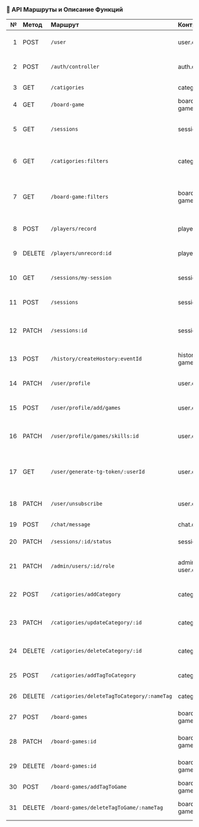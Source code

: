 
### 📘 API Маршруты и Описание Функций

| № | Метод | Маршрут | Контроллер | Метод контроллера | Роль | Описание |
|--:|:------|:--------|:-----------|:------------------|:-----|:----------|
| 1 | POST | `/user` | user.controller | `createUser` | Гость | Создание учетной записи в системе. |
| 2 | POST | `/auth/controller` | auth.controller | `login` | Гость | Вход в систему с учетными данными. |
| 3 | GET | `/catigories` | categories.controller | `findAll` | Гость, Пользователь | Ознакомление с категориями игр. |
| 4 | GET | `/board-game` | board-game.controller | `findAll` | Гость, Пользователь | Просмотр списка доступных игр. |
| 5 | GET | `/sessions` | sessions.controller | `findAll` | Пользователь | Ознакомление с существующими игровыми сессиями. |
| 6 | GET | `/catigories:filters` | categories.controller | `findAllFilters` | Гость, Пользователь | Поиск и фильтрация категорий по тегам. |
| 7 | GET | `/board-game:filters` | board-game.controller | `findAllFilters` | Гость, Пользователь | Поиск и фильтрация игр с учетом определенных тегов. |
| 8 | POST | `/players/record` | player.controller | `create` | Преподаватель | Запись на участие в событии. |
| 9 | DELETE | `/players/unrecord:id` | player.controller | `unrecord` | Пользователь | Отмена участия в запланированном событии. |
|10 | GET | `/sessions/my-session` | sessions.controller | `findMySessions` | Пользователь | Отображение запланированных событий. |
|11 | POST | `/sessions` | sessions.controller | `create` | Пользователь | Организация новых игровых событий. |
|12 | PATCH | `/sessions:id` | sessions.controller | `update` | Пользователь | Внесение изменений в созданные события. |
|13 | POST | `/history/createHostory:eventId` | history-games.controller | `createHistory` | Пользователь | Фиксация итогов проведенного события. |
|14 | PATCH | `/user/profile` | user.controller | `updateProfile` | Пользователь | Изменение личных данных в профиле. |
|15 | POST | `/user/profile/add/games` | user.controller | `addGameToProfile` | Пользователь | Добавление информации о навыках в игре. |
|16 | PATCH | `/user/profile/games/skills:id` | user.controller | `updateGameMastery` | Пользователь | Коррекция данных о мастерстве в игре. |
|17 | GET | `/user/generate-tg-token/:userId` | user.controller | `getTelegramToken` | Пользователь | Подписка на телеграм-уведомления об изменении статуса события. |
|18 | PATCH | `/user/unsubscribe` | user.controller | `unsubscribeFromTelegram` | Пользователь | Отписка от телеграм-уведомлений. |
|19 | POST | `/chat/message` | chat.controller | `getMessage` | Пользователь | Общение в чате сессии. |
|20 | PATCH | `/sessions/:id/status` | session.controller | `updateStatus` | Пользователь | Изменение статуса сессии. |
|21 | PATCH | `/admin/users/:id/role` | admin-user.controller | `updateUserRole` | Администратор | Назначение ролей, блокировка пользователей. |
|22 | POST | `/catigories/addCategory` | categories.controller | `addCategory` | Администратор | Добавление новых категорий игр. |
|23 | PATCH | `/catigories/updateCategory/:id` | categories.controller | `update` | Администратор | Изменение названий и параметров категорий. |
|24 | DELETE | `/catigories/deleteCategory/:id` | categories.controller | `remove` | Администратор | Удаление ненужных категорий. |
|25 | POST | `/catigories/addTagToCategory` | categories.controller | `addTag` | Администратор | Добавление новых тегов для категоризации. |
|26 | DELETE | `/catigories/deleteTagToCategory/:nameTag` | categories.controller | `removeTag` | Администратор | Удаление ненужных тегов. |
|27 | POST | `/board-games` | board-game.controller | `create` | Администратор | Добавление новых игр в систему. |
|28 | PATCH | `/board-games:id` | board-game.controller | `update` | Администратор | Обновление информации об играх. |
|29 | DELETE | `/board-games:id` | board-game.controller | `remove` | Администратор | Удаление устаревших или ненужных игр. |
|30 | POST | `/board-games/addTagToGame` | board-game.controller | `addTag` | Администратор | Добавление тегов для игр. |
|31 | DELETE | `/board-games/deleteTagToGame/:nameTag` | board-game.controller | `removeTag` | Администратор | Удаление неактуальных тегов для игр. |
